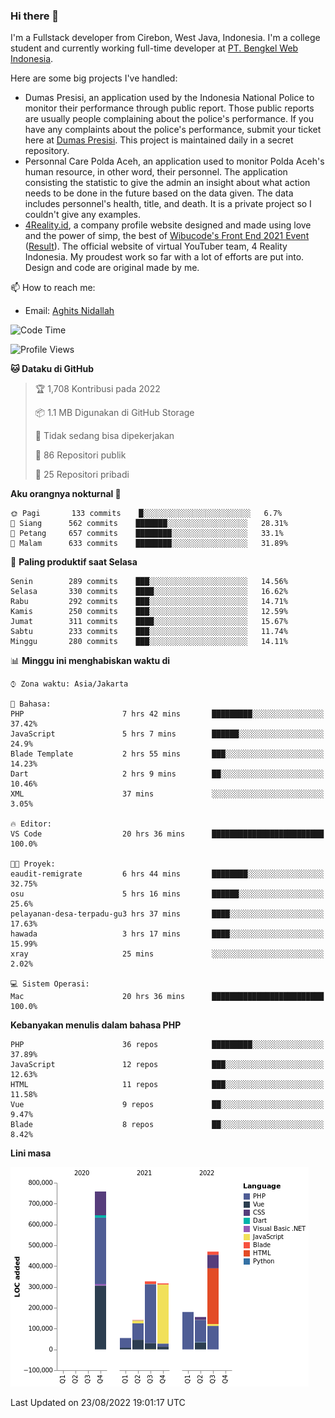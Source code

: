 ### Hi there 👋
I'm a Fullstack developer from Cirebon, West Java, Indonesia. I'm a college student and currently working full-time developer at [PT. Bengkel Web Indonesia](https://github.com/PT-Bengkel-Web-Indonesia).

Here are some big projects I've handled:
- Dumas Presisi, an application used by the Indonesia National Police to monitor their performance through public report. Those public reports are usually people complaining about the police's performance. If you have any complaints about the police's performance, submit your ticket here at [Dumas Presisi](https://dumaspresisi.polri.go.id/dumaspro). This project is maintained daily in a secret repository.
- Personnal Care Polda Aceh, an application used to monitor Polda Aceh's human resource, in other word, their personnel. The application consisting the statistic to give the admin an insight about what action needs to be done in the future based on the data given. The data includes personnel's health, title, and death. It is a private project so I couldn't give any examples.
- [4Reality.id](https://4reality.id), a company profile website designed and made using love and the power of simp, the best of [Wibucode's Front End 2021 Event](https://github.com/wibucode02/submision-event-frontend-2021) ([Result](https://github.com/wibucode02/top-5-pemenang-event-front-end-wibucode-2021)). The official website of virtual YouTuber team, 4 Reality Indonesia. My proudest work so far with a lot of efforts are put into. Design and code are original made by me.

📫 How to reach me:
- Email: [Aghits Nidallah](mailto:yourlovelydev@gmail.com)

<!--START_SECTION:waka-->
![Code Time](http://img.shields.io/badge/Code%20Time-1%2C626%20hrs%2016%20mins-blue)

![Profile Views](http://img.shields.io/badge/Profil%20dilihat-0-blue)

**🐱 Dataku di GitHub** 

> 🏆 1,708 Kontribusi pada 2022
 > 
> 📦 1.1 MB Digunakan di GitHub Storage 
 > 
> 🚫 Tidak sedang bisa dipekerjakan
 > 
> 📜 86 Repositori publik 
 > 
> 🔑 25 Repositori pribadi  
 > 
**Aku orangnya nokturnal 🦉** 

```text
🌞 Pagi       133 commits    █░░░░░░░░░░░░░░░░░░░░░░░░   6.7% 
🌆 Siang      562 commits    ███████░░░░░░░░░░░░░░░░░░   28.31% 
🌃 Petang     657 commits    ████████░░░░░░░░░░░░░░░░░   33.1% 
🌙 Malam      633 commits    ████████░░░░░░░░░░░░░░░░░   31.89%

```
📅 **Paling produktif saat Selasa** 

```text
Senin        289 commits    ███░░░░░░░░░░░░░░░░░░░░░░   14.56% 
Selasa       330 commits    ████░░░░░░░░░░░░░░░░░░░░░   16.62% 
Rabu         292 commits    ███░░░░░░░░░░░░░░░░░░░░░░   14.71% 
Kamis        250 commits    ███░░░░░░░░░░░░░░░░░░░░░░   12.59% 
Jumat        311 commits    ████░░░░░░░░░░░░░░░░░░░░░   15.67% 
Sabtu        233 commits    ███░░░░░░░░░░░░░░░░░░░░░░   11.74% 
Minggu       280 commits    ███░░░░░░░░░░░░░░░░░░░░░░   14.11%

```


📊 **Minggu ini menghabiskan waktu di** 

```text
⌚︎ Zona waktu: Asia/Jakarta

💬 Bahasa: 
PHP                      7 hrs 42 mins       █████████░░░░░░░░░░░░░░░░   37.42% 
JavaScript               5 hrs 7 mins        ██████░░░░░░░░░░░░░░░░░░░   24.9% 
Blade Template           2 hrs 55 mins       ███░░░░░░░░░░░░░░░░░░░░░░   14.23% 
Dart                     2 hrs 9 mins        ██░░░░░░░░░░░░░░░░░░░░░░░   10.46% 
XML                      37 mins             ░░░░░░░░░░░░░░░░░░░░░░░░░   3.05%

🔥 Editor: 
VS Code                  20 hrs 36 mins      █████████████████████████   100.0%

🐱‍💻 Proyek: 
eaudit-remigrate         6 hrs 44 mins       ████████░░░░░░░░░░░░░░░░░   32.75% 
osu                      5 hrs 16 mins       ██████░░░░░░░░░░░░░░░░░░░   25.6% 
pelayanan-desa-terpadu-gu3 hrs 37 mins       ████░░░░░░░░░░░░░░░░░░░░░   17.63% 
hawada                   3 hrs 17 mins       ████░░░░░░░░░░░░░░░░░░░░░   15.99% 
xray                     25 mins             ░░░░░░░░░░░░░░░░░░░░░░░░░   2.02%

💻 Sistem Operasi: 
Mac                      20 hrs 36 mins      █████████████████████████   100.0%

```

**Kebanyakan menulis dalam bahasa PHP** 

```text
PHP                      36 repos            █████████░░░░░░░░░░░░░░░░   37.89% 
JavaScript               12 repos            ███░░░░░░░░░░░░░░░░░░░░░░   12.63% 
HTML                     11 repos            ███░░░░░░░░░░░░░░░░░░░░░░   11.58% 
Vue                      9 repos             ██░░░░░░░░░░░░░░░░░░░░░░░   9.47% 
Blade                    8 repos             ██░░░░░░░░░░░░░░░░░░░░░░░   8.42%

```


**Lini masa**

![Chart not found](https://raw.githubusercontent.com/NikarashiHatsu/NikarashiHatsu/master/charts/bar_graph.png) 


 Last Updated on 23/08/2022 19:01:17 UTC
<!--END_SECTION:waka-->
